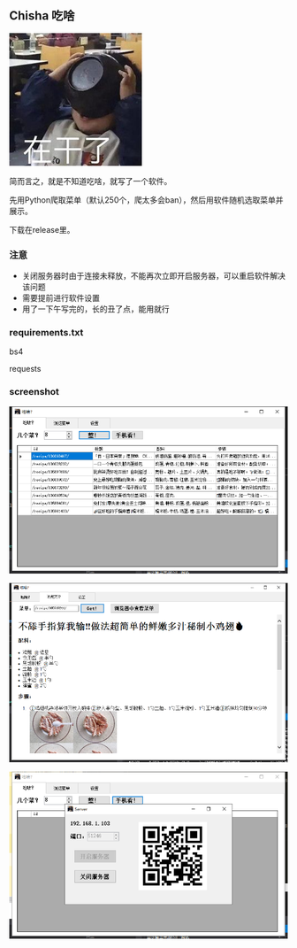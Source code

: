 ## Chisha 吃啥

![ganfan](ganfan.jpg)

简而言之，就是不知道吃啥，就写了一个软件。

先用Python爬取菜单（默认250个，爬太多会ban），然后用软件随机选取菜单并展示。

下载在release里。

### 注意

- 关闭服务器时由于连接未释放，不能再次立即开启服务器，可以重启软件解决该问题
- 需要提前进行软件设置
- 用了一下午写完的，长的丑了点，能用就行

### requirements.txt

bs4

requests

### screenshot

![](\screenshot\chisha.png)

![](\screenshot\recipe.png)

![](\screenshot\phone.png)